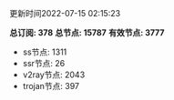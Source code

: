 更新时间2022-07-15 02:15:23

**总订阅: 378**
**总节点: 15787**
**有效节点: 3777**
- ss节点: 1311
- ssr节点: 26
- v2ray节点: 2043
- trojan节点: 397
